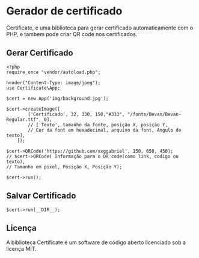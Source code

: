 # Gerador de certificado

Certificate, é uma biblioteca para gerar certificado automaticamente com o PHP, e tambem pode criar QR code nos certificados.


## Gerar Certificado
```
<?php 
require_once "vendor/autoload.php";

header("Content-Type: image/jpeg");
use Certificate\App;

$cert = new App('img/background.jpg');

$cert->createImage([
        ['Certificado', 32, 330, 150,"#333", "/fonts/Bevan/Bevan-Regular.ttf", 0],
        // ['Texto', tamanho da fonte, posição X, posição Y, 
        // Cor da font em hexadecimal, arquivo da font, Angulo do texto],
    ]);
    
$cert->QRCode('https://github.com/xxggabriel', 150, 650, 450);
// $cert->QRCode( Informação para o QR code(como link, codigo ou texto), 
// Tamanho em pixel, Posição X, Posição Y);

$cert->run();
```

## Salvar Certificado
```
$cert->run(__DIR__);
```

## Licença
A biblioteca Certificate é um software de código aberto licenciado sob a licença MIT.
